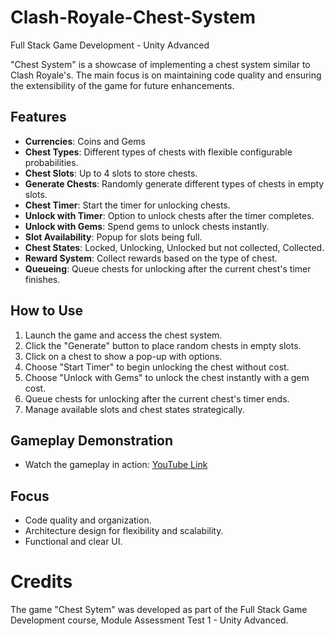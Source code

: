 # Clash-Royale-Chest-System

Full Stack Game Development - Unity Advanced

"Chest System" is a showcase of implementing a chest system similar to Clash Royale's. The main focus is on maintaining code quality and ensuring the extensibility of the game for future enhancements.

## Features

- **Currencies**: Coins and Gems
- **Chest Types**: Different types of chests with flexible configurable probabilities.
- **Chest Slots**: Up to 4 slots to store chests.
- **Generate Chests**: Randomly generate different types of chests in empty slots.
- **Chest Timer**: Start the timer for unlocking chests.
- **Unlock with Timer**: Option to unlock chests after the timer completes.
- **Unlock with Gems**: Spend gems to unlock chests instantly.
- **Slot Availability**: Popup for slots being full.
- **Chest States**: Locked, Unlocking, Unlocked but not collected, Collected.
- **Reward System**: Collect rewards based on the type of chest.
- **Queueing**: Queue chests for unlocking after the current chest's timer finishes.

## How to Use

1. Launch the game and access the chest system.
2. Click the "Generate" button to place random chests in empty slots.
3. Click on a chest to show a pop-up with options.
4. Choose "Start Timer" to begin unlocking the chest without cost.
5. Choose "Unlock with Gems" to unlock the chest instantly with a gem cost.
6. Queue chests for unlocking after the current chest's timer ends.
7. Manage available slots and chest states strategically.

## Gameplay Demonstration

- Watch the gameplay in action: [YouTube Link](https://youtu.be/SOLNGVJJ1o4)

## Focus

- Code quality and organization.
- Architecture design for flexibility and scalability.
- Functional and clear UI.

# Credits

The game "Chest Sytem" was developed as part of the Full Stack Game Development course, Module Assessment Test 1 - Unity Advanced.
